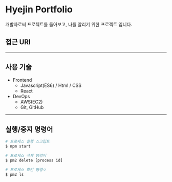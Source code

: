# Hyejin Portfolio

개발자로써 프로젝트를 돌아보고, 나를 알리기 위한 프로젝트 입니다.

## 접근 URI

---

## 사용 기술

- Frontend
  - Javascript(ES6) / Html / CSS
  - React
- DevOps
  - AWS(EC2)
  - Git, GitHub

---

## 실행/중지 명령어

```bash
# 프로세스 실행 스크립트
$ npm start

# 프로세스 삭제 명령어
$ pm2 delete [process id]

# 프로세스 확인 명령ㅇ
$ pm2 ls
```
